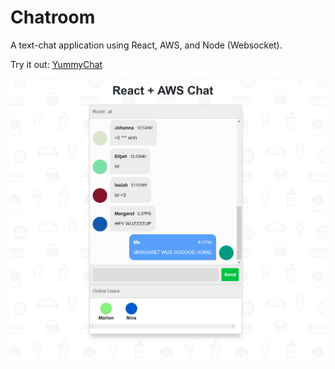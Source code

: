 # Chatroom

A text-chat application using React, AWS, and Node (Websocket).

Try it out: [YummyChat](https://yummy-chat.herokuapp.com)

![Chatroom Image](https://github.com/HamishBrindle/chatroom/blob/master/client/public/img/chatroom-pic.PNG)
